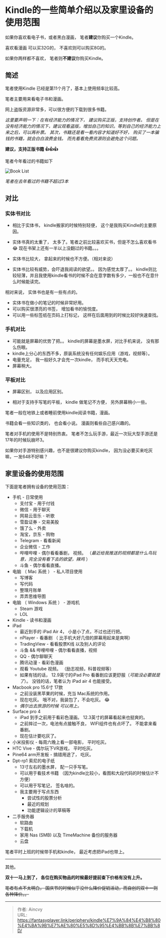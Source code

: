 # Kindle的一些简单介绍以及家里设备的使用范围


如果你喜欢看电子书，或者黑白漫画， 笔者**建议**你购买一个Kindle。  

喜欢看漫画 可以买32G的， 不喜欢则可以购买8G的。  

如果你两样都不喜欢， 笔者则**不建议**你购买Kindle。

## 简述

笔者使用Kindle 已经是第11个月了，基本上使用频率比较高。 

笔者主要用来看电子书和漫画。  

网上盗版资源非常多，可以很方便的下载到很多书籍。 

*这里要声明一下：在有经济能力的情况下， 建议购买正版，支持创作者。 但是在没有经济能力的情况下，建议观看盗版，增加自己的知识。等到自己的经济能力上来之后，可以再补票。 其次，书籍还是看一看内容才知道好不好， 购买了一本骗钱的书籍，就会白白浪费金钱。 而先看看免费资源则会避免这个问题。*

**建议，支持正版书籍 :+1::+1::+1:**

笔者今年看过的书籍如下

![Book List](/img/periphery/book_list.png)

*笔者在去年看过的书籍不超过3本*

## 对比

### 实体书对比

- 相比于实体书， kindle搬家的时候特别轻便， 这个是我购买Kindle的主要原因。

- 实体书真的太重了， 太多了。笔者之前比较喜欢买书，但是不怎么喜欢看书 :joy:  现在书架上还有一半以上没翻过的书籍。。。

- 实体书比较大， 拿起来的时候也不方便。（相对来说） 

- 实体书比较有威势，会吓退我阅读的欲望。。  因为感觉太厚了。。   kindle则比较轻薄，并且我使用kindle看书的时候不会在意字数有多少，一般也不在意什么时候能读完。

相对来说， 实体书也是有一些有点的。

- 实体书在做小的笔记的时候非常好用。
- 可以购买很漂亮的书签， 增加看书的愉悦度。
- 可以用一些标签纸在页码上打标记， 这样在后面用到的时候比较好快速查找。

### 手机对比

- 可能就是屏幕的优势了把。。  kindle的屏幕是墨水屏，对比手机来说， 没有那么伤眼。
- kindle上分心的东西不多，原装系统没有任何娱乐应用（游戏，视频等）。
- 电量充足， 我一般好久才会充一次kindle， 而手机天天充电。
- 屏幕稍大。

### 平板对比

- 屏幕区别， 以及应用区别。

- 相对于支持手写笔的平板， kindle 做笔记不方便， 另外屏幕稍小一些。 

笔者一般在地铁上或者睡前使用kindle阅读书籍，漫画。 

书籍会看一些知识类的， 也会看小说。 漫画则看些自己感兴趣的。

笔者对手机的使用不是特别热衷。 笔者不怎么玩手游，最近一次玩大型手游还是17年的时候玩崩坏3。

如果你对手游特别感兴趣，也不是很建议你购买kindle， 因为没必要买来吃灰嘛，一发648不好嘛？

## 家里设备的使用范围

下面是笔者拥有设备的使用范围：

- 手机   - 日常使用
  - 支付宝  - 用于付钱
  - 微信  - 用于聊天
  - 网易云音乐 - 听歌
  - 雪盈证券  -  交易美股
  - 饿了么  - 外卖
  - 淘宝，京东  - 购物
  - Telegram  - 看看新闻
  - 企业微信  - 工作
  - 哔哩哔哩 - 偶尔看看番剧， 视频。 （*最近给我推送的视频都是什么鸟玩意，完全没有看下去的欲望，辣鸡* ）
  - 斗鱼 - 偶尔看看直播。
- 电脑 （ Mac 系统 ）   -  私人项目使用
  - 写博客
  - 写代码
  - 整理月账单
  - 弄弄思维导图
- 电脑 （ Windows 系统 ）  - 游戏机
  - Steam 游戏
  - LOL 
- Kindle  - 读书和漫画
- iPad 
  - 最近到手的 iPad Air 4， 小是小了点，不过也还行把。
  - nPlayer  -  看番剧  （ 比手机大好几倍的屏幕用起来是爽啊）
  - TradingView  -  看看股票K线 以及别人的评论
  - 斗鱼 && 哔哩哔哩 - 偶尔看看直播，视频
  - QQ  - 偶尔聊聊天
  - 腾讯动漫 - 看彩色漫画
  - 观看 Youtube 视频。 （励志视频，科普视频等）
  - 如果有钱的话， 12.9英寸的iPad Pro 看番剧应该更舒服（*可能没必要就是了*）。 没钱的话，笔者认为 iPad air 4 也能接受。 
- Macbook pro 15.6寸  17款
  - 之前没装黑苹果的时候，充当 Mac系统的作用。
  - 现在吃灰。  哦不对，我装包了，不会吃灰。 :joy:
  - *偶尔出去旅游的时候 可以用上。*
- Surface pro 4
  - iPad 到手之前用于看彩色漫画。  12.3英寸的屏幕看起来也挺爽的。
  - 之前摔过一次，电池有点接触不良， WIFI组件也有点坏了。  不能拿来看番剧。
  - 现在估计要吃灰了。
- 小米投影仪 -  每周六晚上看一部电影， 平时吃灰。
- HTC Vive   -  偶尔玩下VR游戏， 平时吃灰。
- Pine64  arm开发板 - 搞错用途了， 吃灰。
- Dpt-rp1    索尼的电子纸 
  - 13寸左右的墨水屏， 配一只手写笔。
  - 可以用于看技术书籍 （因为kindle比较小，看图和大段代码的时候估计不方便）
  - 可以用于写笔记， 签名啥的。
  - 我主要用于写点东西
    - 尝试性的股票分析
    - 最近的规划
    - 功能逻辑设计的草稿等
- 二手服务器
  - 软路由
  - 下载机
  - 家用 Nas (SMB) 以及 TimeMachine 备份的服务器
  - 云盘

笔者平时上班的时候带手机和kindle， 最近考虑把iPad也带上。 

----

其他。

**双十一马上到了， 各位在购买物品的时候最好提前查下价格有没有上升。**

~~笔者有点不太明白， 国庆节的时候似乎没什么降价促销活动，而自创的双十一则各种降价。。~~


---

> 作者: Aincvy  
> URL: https://fantasyplayer.link/periphery/kindle%E7%9A%84%E4%B8%80%E4%BA%9B%E7%AE%80%E5%8D%95%E4%BB%8B%E7%BB%8D/  

